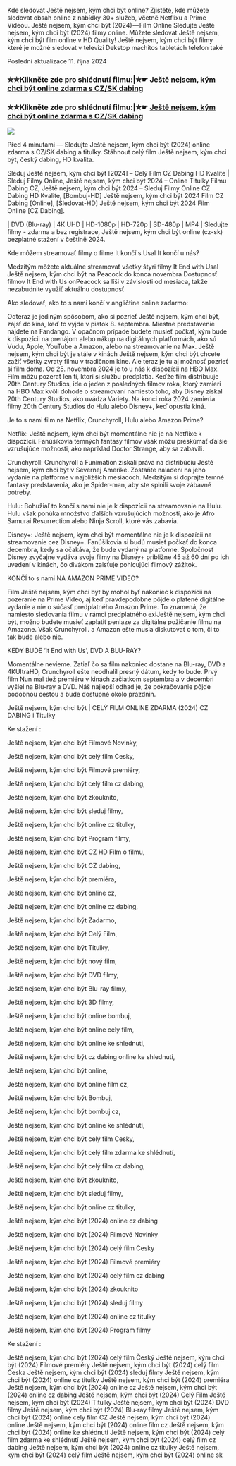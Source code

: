 Kde sledovat Ještě nejsem, kým chci být online? Zjistěte, kde můžete sledovat obsah online z nabídky 30+ služeb, včetně Netflixu a Prime Videou. Ještě nejsem, kým chci být (2024) — Film Online Sledujte Ještě nejsem, kým chci být (2024) filmy online. Můžete sledovat Ještě nejsem, kým chci být film online v HD Quality! Ještě nejsem, kým chci být filmy které je možné sledovat v televizi Dekstop machitos tabletách telefon také

Poslední aktualizace 11. října 2024

### ✮✮Klikněte zde pro shlédnutí filmu:|✮☛ [Ještě nejsem, kým chci být online zdarma s CZ/SK dabing](https://crotx.online/sk/movie/883126/jeste-nejsem-kym-chci-byt.git)

### ✮✮Klikněte zde pro shlédnutí filmu:|✮☛ [Ještě nejsem, kým chci být online zdarma s CZ/SK dabing](https://crotx.online/sk/movie/883126/jeste-nejsem-kym-chci-byt.git)

<p dir="auto"><a href="https://crotx.online/sk/movie/883126/jeste-nejsem-kym-chci-byt.git" title="720p" rel="nofollow"><img src="https://i.imgur.com/jhNGoEt.gif" style="max-width: 100%;"></a></p>

Před 4 minutami — Sledujte Ještě nejsem, kým chci být (2024) online zdarma s CZ/SK dabing a titulky. Stáhnout celý film Ještě nejsem, kým chci být, český dabing, HD kvalita.

Sleduj Ještě nejsem, kým chci být [2024] – Celý Film CZ Dabing HD Kvalite | Sleduj Filmy Online, Ještě nejsem, kým chci být 2024 – Online Titulky Filmu Dabing CZ, Ještě nejsem, kým chci být 2024 – Sleduj Filmy Online CZ Dabing HD Kvalite, [Bombuj-HD] Ještě nejsem, kým chci být 2024 Film CZ Dabing [Online], [Sledovat-HD] Ještě nejsem, kým chci být 2024 Film Online [CZ Dabing].

| DVD (Blu-ray) | 4K UHD | HD-1080p | HD-720p | SD-480p | MP4 | Sledujte filmy - zdarma a bez registrace, Ještě nejsem, kým chci být online (cz-sk) bezplatné stažení v češtině 2024.

Kde môžem streamovať filmy o filme It končí s Usal It končí u nás?

Medzitým môžete aktuálne streamovať všetky štyri filmy It End with Usal Ještě nejsem, kým chci být na Peacock do konca novembra Dostupnosť filmov It End with Us onPeacock sa líši v závislosti od mesiaca, takže nezabudnite využiť aktuálnu dostupnosť

Ako sledovať, ako to s nami končí v angličtine online zadarmo:

Odteraz je jediným spôsobom, ako si pozrieť Ještě nejsem, kým chci být, zájsť do kina, keď to vyjde v piatok 8. septembra. Miestne predstavenie nájdete na Fandango. V opačnom prípade budete musieť počkať, kým bude k dispozícii na prenájom alebo nákup na digitálnych platformách, ako sú Vudu, Apple, YouTube a Amazon, alebo na streamovanie na Max. Ještě nejsem, kým chci být je stále v kinách Ještě nejsem, kým chci být chcete zažiť všetky zvraty filmu v tradičnom kine. Ale teraz je tu aj možnosť pozrieť si film doma. Od 25. novembra 2024 je to u nás k dispozícii na HBO Max. Film môžu pozerať len tí, ktorí si službu predplatia. Keďže film distribuuje 20th Century Studios, ide o jeden z posledných filmov roka, ktorý zamieri na HBO Max kvôli dohode o streamovaní namiesto toho, aby Disney získal 20th Century Studios, ako uvádza Variety. Na konci roka 2024 zamieria filmy 20th Century Studios do Hulu alebo Disney+, keď opustia kiná.

Je to s nami film na Netflix, Crunchyroll, Hulu alebo Amazon Prime?

Netflix: Ještě nejsem, kým chci být momentálne nie je na Netflixe k dispozícii. Fanúšikovia temných fantasy filmov však môžu preskúmať ďalšie vzrušujúce možnosti, ako napríklad Doctor Strange, aby sa zabavili.

Crunchyroll: Crunchyroll a Funimation získali práva na distribúciu Ještě nejsem, kým chci být v Severnej Amerike. Zostaňte naladení na jeho vydanie na platforme v najbližších mesiacoch. Medzitým si doprajte temné fantasy predstavenia, ako je Spider-man, aby ste splnili svoje zábavné potreby.

Hulu: Bohužiaľ to končí s nami nie je k dispozícii na streamovanie na Hulu. Hulu však ponúka množstvo ďalších vzrušujúcich možností, ako je Afro Samurai Resurrection alebo Ninja Scroll, ktoré vás zabavia.

Disney+: Ještě nejsem, kým chci být momentálne nie je k dispozícii na streamovanie cez Disney+. Fanúšikovia si budú musieť počkať do konca decembra, kedy sa očakáva, že bude vydaný na platforme. Spoločnosť Disney zvyčajne vydáva svoje filmy na Disney+ približne 45 až 60 dní po ich uvedení v kinách, čo divákom zaisťuje pohlcujúci filmový zážitok.

KONČÍ to s nami NA AMAZON PRIME VIDEO?

Film Ještě nejsem, kým chci být by mohol byť nakoniec k dispozícii na pozeranie na Prime Video, aj keď pravdepodobne pôjde o platené digitálne vydanie a nie o súčasť predplatného Amazon Prime. To znamená, že namiesto sledovania filmu v rámci predplatného exiJeště nejsem, kým chci být, možno budete musieť zaplatiť peniaze za digitálne požičanie filmu na Amazone. Však Crunchyroll. a Amazon ešte musia diskutovať o tom, či to tak bude alebo nie.

KEDY BUDE ‘It End with Us’, DVD A BLU-RAY?

Momentálne nevieme. Zatiaľ čo sa film nakoniec dostane na Blu-ray, DVD a 4KUltraHD, Crunchyroll ešte neodhalil presný dátum, kedy to bude. Prvý film Nun mal tiež premiéru v kinách začiatkom septembra a v decembri vyšiel na Blu-ray a DVD. Náš najlepší odhad je, že pokračovanie pôjde podobnou cestou a bude dostupné okolo prázdnin.

Ještě nejsem, kým chci být | CELÝ FILM ONLINE ZDARMA (2024) CZ DABING i Titulky

Ke stažení :

Ještě nejsem, kým chci být Filmové Novinky,

Ještě nejsem, kým chci být celý film Cesky,

Ještě nejsem, kým chci být Filmové premiéry,

Ještě nejsem, kým chci být celý film cz dabing,

Ještě nejsem, kým chci být zkouknito,

Ještě nejsem, kým chci být sleduj filmy,

Ještě nejsem, kým chci být online cz titulky,

Ještě nejsem, kým chci být Program filmy,

Ještě nejsem, kým chci být CZ HD Film o filmu,

Ještě nejsem, kým chci být CZ dabing,

Ještě nejsem, kým chci být premiéra,

Ještě nejsem, kým chci být online cz,

Ještě nejsem, kým chci být online cz dabing,

Ještě nejsem, kým chci být Zadarmo,

Ještě nejsem, kým chci být Celý Film,

Ještě nejsem, kým chci být Titulky,

Ještě nejsem, kým chci být nový film,

Ještě nejsem, kým chci být DVD filmy,

Ještě nejsem, kým chci být Blu-ray filmy,

Ještě nejsem, kým chci být 3D filmy,

Ještě nejsem, kým chci být online bombuj,

Ještě nejsem, kým chci být online cely film,

Ještě nejsem, kým chci být online ke shlednuti,

Ještě nejsem, kým chci být cz dabing online ke shlednuti,

Ještě nejsem, kým chci být online,

Ještě nejsem, kým chci být online film cz,

Ještě nejsem, kým chci být Bombuj,

Ještě nejsem, kým chci být bombuj cz,

Ještě nejsem, kým chci být online ke shlédnutí,

Ještě nejsem, kým chci být celý film Cesky,

Ještě nejsem, kým chci být celý film zdarma ke shlédnutí,

Ještě nejsem, kým chci být celý film cz dabing,

Ještě nejsem, kým chci být zkouknito,

Ještě nejsem, kým chci být sleduj filmy,

Ještě nejsem, kým chci být online cz titulky,

Ještě nejsem, kým chci být (2024) online cz dabing

Ještě nejsem, kým chci být (2024) Filmové Novinky

Ještě nejsem, kým chci být (2024) celý film Cesky

Ještě nejsem, kým chci být (2024) Filmové premiéry

Ještě nejsem, kým chci být (2024) celý film cz dabing

Ještě nejsem, kým chci být (2024) zkouknito

Ještě nejsem, kým chci být (2024) sleduj filmy

Ještě nejsem, kým chci být (2024) online cz titulky

Ještě nejsem, kým chci být (2024) Program filmy

Ke stažení :

Ještě nejsem, kým chci být (2024) celý film Český Ještě nejsem, kým chci být (2024) Filmové premiéry Ještě nejsem, kým chci být (2024) celý film Česka Ještě nejsem, kým chci být (2024) sleduj filmy Ještě nejsem, kým chci být (2024) online cz titulky Ještě nejsem, kým chci být (2024) premiéra Ještě nejsem, kým chci být (2024) online cz Ještě nejsem, kým chci být (2024) online cz dabing Ještě nejsem, kým chci být (2024) Celý Film Ještě nejsem, kým chci být (2024) Titulky Ještě nejsem, kým chci být (2024) DVD filmy Ještě nejsem, kým chci být (2024) Blu-ray filmy Ještě nejsem, kým chci být (2024) online cely film CZ Ještě nejsem, kým chci být (2024) online Ještě nejsem, kým chci být (2024) online film cz Ještě nejsem, kým chci být (2024) online ke shlédnutí Ještě nejsem, kým chci být (2024) celý film zdarma ke shlédnutí Ještě nejsem, kým chci být (2024) celý film cz dabing Ještě nejsem, kým chci být (2024) online cz titulky Ještě nejsem, kým chci být (2024) celý film Ještě nejsem, kým chci být (2024) online sk
